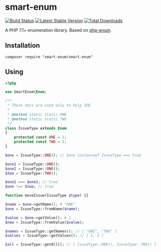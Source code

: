 # smart-enum

[![Build Status](https://travis-ci.org/yar3333/smart-enum.svg?branch=master)](https://travis-ci.org/yar3333/smart-enum)
[![Latest Stable Version](https://poser.pugx.org/smart-enum/smart-enum/version)](https://packagist.org/packages/smart-enum/smart-enum)
[![Total Downloads](https://poser.pugx.org/smart-enum/smart-enum/downloads)](https://packagist.org/packages/smart-enum/smart-enum)

A PHP 7.1+ enumeration library. Based on [php-enum](https://github.com/paillechat/php-enum).

## Installation
```
composer require "smart-enum/smart-enum"
```

## Using

```php
<?php

use SmartEnum\Enum;

/**
 * These docs are used only to help IDE
 * 
 * @method static static ONE
 * @method static static TWO
 */
class IssueType extends Enum 
{
    protected const ONE = 1;
    protected const TWO = 2;
} 

$one = IssueType::ONE(); // $one instanceof IssueType === true

$one1 = IssueType::ONE();
$one2 = IssueType::ONE();
$two = IssueType::TWO();

$one1 === $one2; // true
$one !== $two; // true

function moveIssue(IssueType $type) {}

$name = $one->getName(); # "ONE"
$one = IssueType::fromName($name);

$value = $one->getValue(); # 1
$new = IssueType::fromValue($value);

$names = IssueType::getNames(); // [ "ONE", "TWO" ]
$values = IssueType::getValues(); // [ 1, 2 ]

$all = IssueType::getAll(); // [ IssueType::ONE(), IssueType::TWO() ]
```
